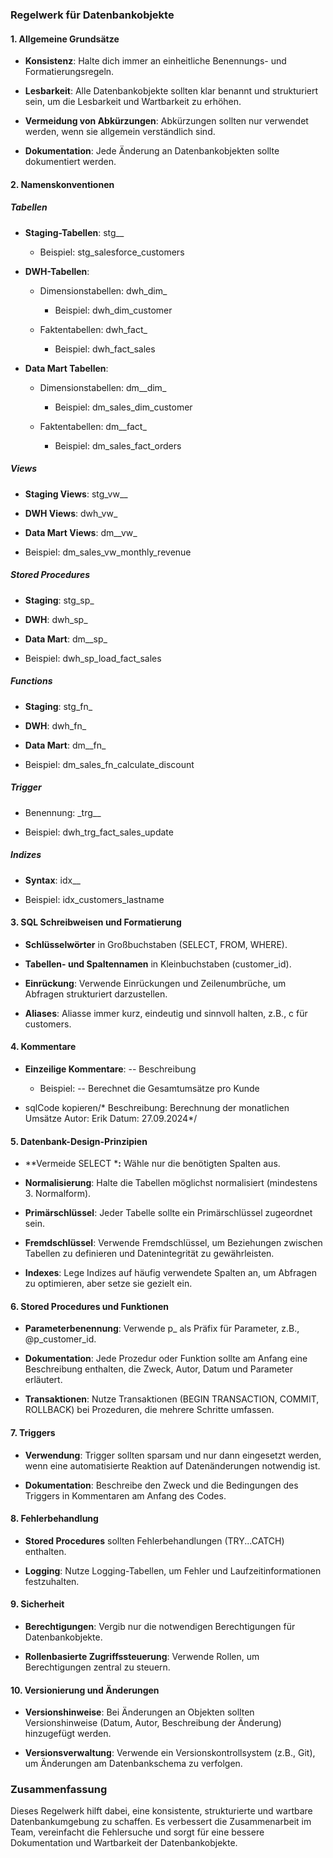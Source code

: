 ### **Regelwerk für Datenbankobjekte**

#### **1\. Allgemeine Grundsätze**

*   **Konsistenz**: Halte dich immer an einheitliche Benennungs- und Formatierungsregeln.
    
*   **Lesbarkeit**: Alle Datenbankobjekte sollten klar benannt und strukturiert sein, um die Lesbarkeit und Wartbarkeit zu erhöhen.
    
*   **Vermeidung von Abkürzungen**: Abkürzungen sollten nur verwendet werden, wenn sie allgemein verständlich sind.
    
*   **Dokumentation**: Jede Änderung an Datenbankobjekten sollte dokumentiert werden.
    

#### **2\. Namenskonventionen**

##### **Tabellen**

*   **Staging-Tabellen**: stg\_\_
    
    *   Beispiel: stg\_salesforce\_customers
        
*   **DWH-Tabellen**:
    
    *   Dimensionstabellen: dwh\_dim\_
        
        *   Beispiel: dwh\_dim\_customer
            
    *   Faktentabellen: dwh\_fact\_
        
        *   Beispiel: dwh\_fact\_sales
            
*   **Data Mart Tabellen**:
    
    *   Dimensionstabellen: dm\_\_dim\_
        
        *   Beispiel: dm\_sales\_dim\_customer
            
    *   Faktentabellen: dm\_\_fact\_
        
        *   Beispiel: dm\_sales\_fact\_orders
            

##### **Views**

*   **Staging Views**: stg\_vw\_\_
    
*   **DWH Views**: dwh\_vw\_
    
*   **Data Mart Views**: dm\_\_vw\_
    
*   Beispiel: dm\_sales\_vw\_monthly\_revenue
    

##### **Stored Procedures**

*   **Staging**: stg\_sp\_
    
*   **DWH**: dwh\_sp\_
    
*   **Data Mart**: dm\_\_sp\_
    
*   Beispiel: dwh\_sp\_load\_fact\_sales
    

##### **Functions**

*   **Staging**: stg\_fn\_
    
*   **DWH**: dwh\_fn\_
    
*   **Data Mart**: dm\_\_fn\_
    
*   Beispiel: dm\_sales\_fn\_calculate\_discount
    

##### **Trigger**

*   Benennung: \_trg\_\_
    
*   Beispiel: dwh\_trg\_fact\_sales\_update
    

##### **Indizes**

*   **Syntax**: idx\_\_
    
*   Beispiel: idx\_customers\_lastname
    

#### **3\. SQL Schreibweisen und Formatierung**

*   **Schlüsselwörter** in Großbuchstaben (SELECT, FROM, WHERE).
    
*   **Tabellen- und Spaltennamen** in Kleinbuchstaben (customer\_id).
    
*   **Einrückung**: Verwende Einrückungen und Zeilenumbrüche, um Abfragen strukturiert darzustellen.
    
*   **Aliases**: Aliasse immer kurz, eindeutig und sinnvoll halten, z.B., c für customers.
    

#### **4\. Kommentare**

*   **Einzeilige Kommentare**: -- Beschreibung
    
    *   Beispiel: -- Berechnet die Gesamtumsätze pro Kunde
        
*   sqlCode kopieren/\* Beschreibung: Berechnung der monatlichen Umsätze Autor: Erik Datum: 27.09.2024\*/
    

#### **5\. Datenbank-Design-Prinzipien**

*   \*\*Vermeide SELECT \***:** Wähle nur die benötigten Spalten aus.
    
*   **Normalisierung**: Halte die Tabellen möglichst normalisiert (mindestens 3. Normalform).
    
*   **Primärschlüssel**: Jeder Tabelle sollte ein Primärschlüssel zugeordnet sein.
    
*   **Fremdschlüssel**: Verwende Fremdschlüssel, um Beziehungen zwischen Tabellen zu definieren und Datenintegrität zu gewährleisten.
    
*   **Indexes**: Lege Indizes auf häufig verwendete Spalten an, um Abfragen zu optimieren, aber setze sie gezielt ein.
    

#### **6\. Stored Procedures und Funktionen**

*   **Parameterbenennung**: Verwende p\_ als Präfix für Parameter, z.B., @p\_customer\_id.
    
*   **Dokumentation**: Jede Prozedur oder Funktion sollte am Anfang eine Beschreibung enthalten, die Zweck, Autor, Datum und Parameter erläutert.
    
*   **Transaktionen**: Nutze Transaktionen (BEGIN TRANSACTION, COMMIT, ROLLBACK) bei Prozeduren, die mehrere Schritte umfassen.
    

#### **7\. Triggers**

*   **Verwendung**: Trigger sollten sparsam und nur dann eingesetzt werden, wenn eine automatisierte Reaktion auf Datenänderungen notwendig ist.
    
*   **Dokumentation**: Beschreibe den Zweck und die Bedingungen des Triggers in Kommentaren am Anfang des Codes.
    

#### **8\. Fehlerbehandlung**

*   **Stored Procedures** sollten Fehlerbehandlungen (TRY...CATCH) enthalten.
    
*   **Logging**: Nutze Logging-Tabellen, um Fehler und Laufzeitinformationen festzuhalten.
    

#### **9\. Sicherheit**

*   **Berechtigungen**: Vergib nur die notwendigen Berechtigungen für Datenbankobjekte.
    
*   **Rollenbasierte Zugriffssteuerung**: Verwende Rollen, um Berechtigungen zentral zu steuern.
    

#### **10\. Versionierung und Änderungen**

*   **Versionshinweise**: Bei Änderungen an Objekten sollten Versionshinweise (Datum, Autor, Beschreibung der Änderung) hinzugefügt werden.
    
*   **Versionsverwaltung**: Verwende ein Versionskontrollsystem (z.B., Git), um Änderungen am Datenbankschema zu verfolgen.
    

### Zusammenfassung

Dieses Regelwerk hilft dabei, eine konsistente, strukturierte und wartbare Datenbankumgebung zu schaffen. Es verbessert die Zusammenarbeit im Team, vereinfacht die Fehlersuche und sorgt für eine bessere Dokumentation und Wartbarkeit der Datenbankobjekte.

